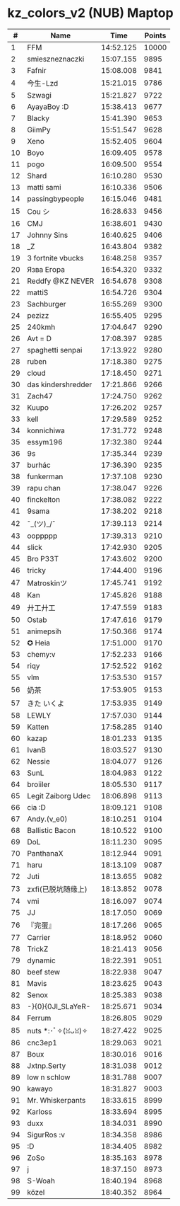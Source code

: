 # kz_colors_v2 (NUB) Maptop

|  # | Name | Time | Points |
|-------------- | -------------- | -------------- | -------------- | 
| 1 | FFM | 14:52.125 | 10000 | 
| 2 | smieszneznaczki | 15:07.155 | 9895 | 
| 3 | Fafnir | 15:08.008 | 9841 | 
| 4 | 今生-Lzd | 15:21.015 | 9786 | 
| 5 | Szwagi | 15:21.827 | 9722 | 
| 6 | AyayaBoy :D | 15:38.413 | 9677 | 
| 7 | Blacky | 15:41.390 | 9653 | 
| 8 | GiimPy | 15:51.547 | 9628 | 
| 9 | Xeno | 15:52.405 | 9604 | 
| 10 | Boyo | 16:09.405 | 9578 | 
| 11 | pogo | 16:09.500 | 9554 | 
| 12 | Shard | 16:10.280 | 9530 | 
| 13 | matti sami | 16:10.336 | 9506 | 
| 14 | passingbypeople | 16:15.046 | 9481 | 
| 15 | Cou シ | 16:28.633 | 9456 | 
| 16 | CMJ | 16:38.601 | 9430 | 
| 17 | Johnny Sins | 16:40.625 | 9406 | 
| 18 | _Z | 16:43.804 | 9382 | 
| 19 | 3 fortnite vbucks | 16:48.258 | 9357 | 
| 20 | Язва Егора | 16:54.320 | 9332 | 
| 21 | Reddfy @KZ NEVER | 16:54.678 | 9308 | 
| 22 | mattiS | 16:54.726 | 9304 | 
| 23 | Sachburger | 16:55.269 | 9300 | 
| 24 | pezizz | 16:55.405 | 9295 | 
| 25 | 240kmh | 17:04.647 | 9290 | 
| 26 | Avt = D | 17:08.397 | 9285 | 
| 27 | spaghetti senpai | 17:13.922 | 9280 | 
| 28 | ruben | 17:18.380 | 9275 | 
| 29 | cloud | 17:18.450 | 9271 | 
| 30 | das kindershredder | 17:21.866 | 9266 | 
| 31 | Zach47 | 17:24.750 | 9262 | 
| 32 | Kuupo | 17:26.202 | 9257 | 
| 33 | kell | 17:29.589 | 9252 | 
| 34 | konnichiwa | 17:31.772 | 9248 | 
| 35 | essym196 | 17:32.380 | 9244 | 
| 36 | 9s | 17:35.344 | 9239 | 
| 37 | burhác | 17:36.390 | 9235 | 
| 38 | funkerman | 17:37.108 | 9230 | 
| 39 | rapu chan | 17:38.047 | 9226 | 
| 40 | finckelton | 17:38.082 | 9222 | 
| 41 | 9sama | 17:38.202 | 9218 | 
| 42 | ¯\_(ツ)_/¯ | 17:39.113 | 9214 | 
| 43 | ooppppp | 17:39.313 | 9210 | 
| 44 | slick | 17:42.930 | 9205 | 
| 45 | Bro P33T | 17:43.602 | 9200 | 
| 46 | tricky | 17:44.400 | 9196 | 
| 47 | Matroskinツ | 17:45.741 | 9192 | 
| 48 | Kan | 17:45.826 | 9188 | 
| 49 | 廾工廾工 | 17:47.559 | 9183 | 
| 50 | Ostab | 17:47.616 | 9179 | 
| 51 | animepsih | 17:50.366 | 9174 | 
| 52 | ✪ Heia | 17:51.000 | 9170 | 
| 53 | chemy:v | 17:52.233 | 9166 | 
| 54 | riqy | 17:52.522 | 9162 | 
| 55 | vlm | 17:53.530 | 9157 | 
| 56 | 奶茶 | 17:53.905 | 9153 | 
| 57 | きた いくよ | 17:53.935 | 9149 | 
| 58 | LEWLY | 17:57.030 | 9144 | 
| 59 | Katten | 17:58.285 | 9140 | 
| 60 | kazap | 18:01.233 | 9135 | 
| 61 | IvanB | 18:03.527 | 9130 | 
| 62 | Nessie | 18:04.077 | 9126 | 
| 63 | SunL | 18:04.983 | 9122 | 
| 64 | broiiler | 18:05.530 | 9117 | 
| 65 | Legit Zaiborg Udec | 18:06.898 | 9113 | 
| 66 | cia :D | 18:09.121 | 9108 | 
| 67 | Andy.(v_e0) | 18:10.251 | 9104 | 
| 68 | Ballistic Bacon | 18:10.522 | 9100 | 
| 69 | DoL | 18:11.230 | 9095 | 
| 70 | PanthanaX | 18:12.944 | 9091 | 
| 71 | haru | 18:13.109 | 9087 | 
| 72 | Juti | 18:13.655 | 9082 | 
| 73 | zxfi(已脱坑随缘上) | 18:13.852 | 9078 | 
| 74 | vmi | 18:16.097 | 9074 | 
| 75 | JJ | 18:17.050 | 9069 | 
| 76 | 『完蛋』 | 18:17.266 | 9065 | 
| 77 | Carrier | 18:18.952 | 9060 | 
| 78 | TrickZ | 18:21.413 | 9056 | 
| 79 | dynamic | 18:22.391 | 9051 | 
| 80 | beef stew | 18:22.938 | 9047 | 
| 81 | Mavis | 18:23.625 | 9043 | 
| 82 | Senox | 18:25.383 | 9038 | 
| 83 | -}{0}{0JI_SLaYeR- | 18:25.671 | 9034 | 
| 84 | Ferrum | 18:26.805 | 9029 | 
| 85 | nuts *:･ﾟ✧(ꈍᴗꈍ)✧ | 18:27.422 | 9025 | 
| 86 | cnc3ep1 | 18:29.063 | 9021 | 
| 87 | Boux | 18:30.016 | 9016 | 
| 88 | Jxtnp.Serty | 18:31.038 | 9012 | 
| 89 | low n schlow | 18:31.788 | 9007 | 
| 90 | kawayo | 18:31.827 | 9003 | 
| 91 | Mr. Whiskerpants | 18:33.615 | 8999 | 
| 92 | Karloss | 18:33.694 | 8995 | 
| 93 | duxx | 18:34.031 | 8990 | 
| 94 | SigurRos :v | 18:34.358 | 8986 | 
| 95 | :D | 18:34.405 | 8982 | 
| 96 | ZoSo | 18:35.163 | 8978 | 
| 97 | j | 18:37.150 | 8973 | 
| 98 | S-Woah | 18:40.194 | 8968 | 
| 99 | közel | 18:40.352 | 8964 | 

